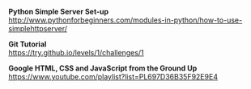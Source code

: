 **Python Simple Server Set-up**<br/>
http://www.pythonforbeginners.com/modules-in-python/how-to-use-simplehttpserver/

**Git Tutorial**<br/>
https://try.github.io/levels/1/challenges/1

**Google HTML, CSS and JavaScript from the Ground Up**<br/>
https://www.youtube.com/playlist?list=PL697D36B35F92E9E4
